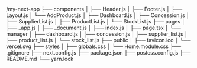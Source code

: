 
/my-next-app
├── components
│   ├── Header.js
│   ├── Footer.js
│   ├── Layout.js
│   └── AddProduct.js
│   ├── Dashboard.js
│   ├── Concession.js
│   ├── SupplierList.js
│   ├── ProductList.js
│   └── StockList.js
├── pages
│   ├── _app.js
│   ├── _document.js
│   ├── index.js
│   ├── page.tsx
│   └── manager
│       ├── dashboard.js
│       ├── concession.js
│       ├── supplier_list.js
│       ├── product_list.js
│       └── stock_list.js
├── public
│   ├── favicon.ico
│   └── vercel.svg
├── styles
│   ├── globals.css
│   └── Home.module.css
├── .gitignore
├── next.config.js
├── package.json
├── postcss.config.js
├── README.md
└── yarn.lock
